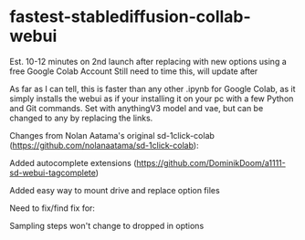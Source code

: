 # fastest-stablediffusion-collab-webui
Est. 10-12 minutes on 2nd launch after replacing with new options using a free Google Colab Account
Still need to time this, will update after    

As far as I can tell, this is faster than any other .ipynb for Google Colab, as it simply installs the webui as if your installing it on your pc with a few Python and Git commands.
Set with anythingV3 model and vae, but can be changed to any by replacing the links.
     
     
     
Changes from Nolan Aatama's original sd-1click-colab (https://github.com/nolanaatama/sd-1click-colab):
     
Added autocomplete extensions (https://github.com/DominikDoom/a1111-sd-webui-tagcomplete) 

Added easy way to mount drive and replace option files
     
     
Need to fix/find fix for:

Sampling steps won't change to dropped in options
